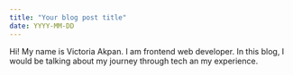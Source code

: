 ```yaml
---
title: "Your blog post title"
date: YYYY-MM-DD
---
```


Hi! My name is Victoria Akpan. I am frontend web developer. 
In this blog, I would be talking about my journey through tech an my experience.
